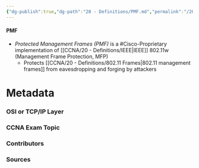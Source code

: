 ```yaml
---
{"dg-publish":true,"dg-path":"20 - Definitions/PMF.md","permalink":"/20-definitions/pmf/","tags":["defs_ccna"]}
---
```


#### PMF
- *Protected Management Frames (PMF)* is a #Cisco-Proprietary implementation of [[CCNA/20 - Definitions/IEEE\|IEEE]] 802.11w (Management Frame Protection, MFP)
	- Protects [[CCNA/20 - Definitions/802.11 Frames\|802.11 management frames]] from eavesdropping and forging by attackers






# Metadata
### OSI or TCP/IP Layer

### CCNA Exam Topic

### Contributors

### Sources
